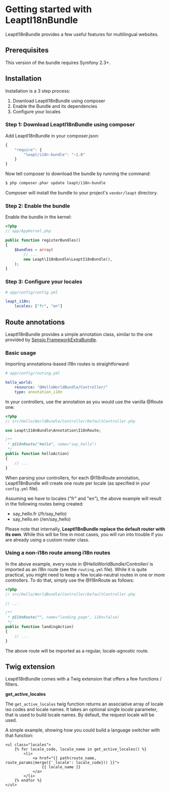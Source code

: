 Getting started with LeaptI18nBundle
=======================================

LeaptI18nBundle provides a few useful features for multilingual websites.

## Prerequisites

This version of the bundle requires Symfony 2.3+.

## Installation

Installation is a 3 step process:

1. Download LeaptI18nBundle using composer
2. Enable the Bundle and its dependencies
3. Configure your locales

### Step 1: Download LeaptI18nBundle using composer

Add LeaptI18nBundle in your composer.json:

```js
{
    "require": {
        "leapt/i18n-bundle": "~1.0"
    }
}
```

Now tell composer to download the bundle by running the command:

``` bash
$ php composer.phar update leapt/i18n-bundle
```

Composer will install the bundle to your project's `vendor/leapt` directory.

### Step 2: Enable the bundle

Enable the bundle in the kernel:

``` php
<?php
// app/AppKernel.php

public function registerBundles()
{
    $bundles = array(
        // ...
        new Leapt\I18nBundle\LeaptI18nBundle(),
    );
}
```

### Step 3: Configure your locales

```yml
# app/config/config.yml

leapt_i18n:
    locales: ["fr", "en"]

```

## Route annotations

LeaptI18nBundle provides a simple annotation class, similar to the one provided by [Sensio FrameworkExtraBundle](http://symfony.com/doc/current/bundles/SensioFrameworkExtraBundle/annotations/routing.html).

### Basic usage

Importing annotations-based i18n routes is straightforward:

```yml
# app/config/routing.yml

hello_world:
    resource: "@HelloWorldBundle/Controller/"
    type: annotation_i18n

```

In your controllers, use the annotation as you would use the vanilla @Route one:

``` php
<?php
// src/Hello/WorldBundle/Controller/DefaultController.php

use Leapt\I18nBundle\Annotation\I18nRoute;

/**
 * @I18nRoute("hello", name="say_hello")
 */
public function helloAction)
{
    // ...
}
```

When parsing your controllers, for each @I18nRoute annotation, LeaptI18nBundle will create one route per locale (as specified in your `config.yml` file).

Assuming we have to locales ("fr" and "en"), the above example will result in the following routes being created:

* say_hello.fr (/fr/say_hello)
* say_hello.en (/en/say_hello)

Please note that internally, **LeaptI18nBundle replace the default router with its own**. While this will be fine in most cases, 
you will run into trouble if you are already using a custom router class.

### Using a non-i18n route among i18n routes

In the above example, every route in @HelloWorldBundle/Controller/ is imported as an i18n route (see the `routing.yml` file). While it is quite practical, you might need to keep a few locale-neutral routes 
in one or more controllers. To do that, simply use the @I18nRoute as follows:

``` php
<?php
// src/Hello/WorldBundle/Controller/DefaultController.php

// ...

/**
 * @I18nRoute("", name="landing_page", i18n=false)
 */
public function landingAction)
{
    // ...
}
```

The above route will be imported as a regular, locale-agnostic route.

## Twig extension

LeaptI18nBundle comes with a Twig extension that offers a few functions / filters.

**get_active_locales**

The `get_active_locales` twig function returns an associative array of locale iso codes and locale names. It takes an optional single *locale* parameter, that is used to build locale names. By default, the request locale will be used.

A simple example, showing how you could build a language switcher with that function:

```jinja
<ul class="locales">
    {% for locale_code, locale_name in get_active_locales() %}
        <li>
            <a href="{{ path(route_name, route_params|merge({'_locale': locale_code})) }}">
                {{ locale_name }}
            </a>
        </li>
    {% endfor %}
</ul>
```
